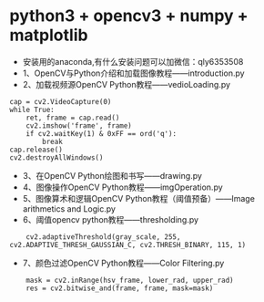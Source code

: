 # python3 + opencv3 + numpy + matplotlib

* 安装用的anaconda,有什么安装问题可以加微信：qly6353508
* 1、OpenCV与Python介绍和加载图像教程——introduction.py
* 2、加载视频源OpenCV Python教程——vedioLoading.py
```
cap = cv2.VideoCapture(0)
while True:
    ret, frame = cap.read()
    cv2.imshow('frame', frame)
    if cv2.waitKey(1) & 0xFF == ord('q'):
        break
cap.release()
cv2.destroyAllWindows()
```

* 3、在OpenCV Python绘图和书写——drawing.py
* 4、图像操作OpenCV Python教程——imgOperation.py
* 5、图像算术和逻辑OpenCV Python教程（阈值预备）——Image arithmetics and Logic.py
* 6、阈值opencv python教程——thresholding.py
```
    cv2.adaptiveThreshold(gray_scale, 255, cv2.ADAPTIVE_THRESH_GAUSSIAN_C, cv2.THRESH_BINARY, 115, 1)
```
* 7、颜色过滤OpenCV Python教程——Color Filtering.py
```
    mask = cv2.inRange(hsv_frame, lower_rad, upper_rad)
    res = cv2.bitwise_and(frame, frame, mask=mask)
```
